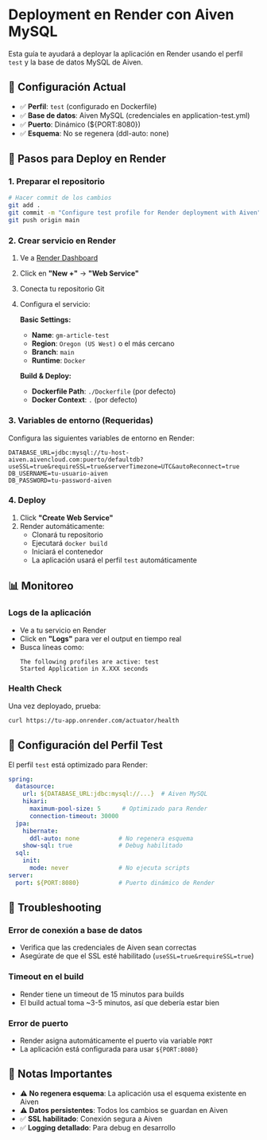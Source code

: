 # Deployment en Render con Aiven MySQL

Esta guía te ayudará a deployar la aplicación en Render usando el perfil `test` y la base de datos MySQL de Aiven.

## 🎯 Configuración Actual

- ✅ **Perfil**: `test` (configurado en Dockerfile)
- ✅ **Base de datos**: Aiven MySQL (credenciales en application-test.yml)
- ✅ **Puerto**: Dinámico (${PORT:8080})
- ✅ **Esquema**: No se regenera (ddl-auto: none)

## 🚀 Pasos para Deploy en Render

### 1. Preparar el repositorio

```bash
# Hacer commit de los cambios
git add .
git commit -m "Configure test profile for Render deployment with Aiven"
git push origin main
```

### 2. Crear servicio en Render

1. Ve a [Render Dashboard](https://dashboard.render.com)
2. Click en **"New +"** → **"Web Service"**
3. Conecta tu repositorio Git
4. Configura el servicio:

   **Basic Settings:**
   - **Name**: `gm-article-test`
   - **Region**: `Oregon (US West)` o el más cercano
   - **Branch**: `main`
   - **Runtime**: `Docker`

   **Build & Deploy:**
   - **Dockerfile Path**: `./Dockerfile` (por defecto)
   - **Docker Context**: `.` (por defecto)

### 3. Variables de entorno (Requeridas)

Configura las siguientes variables de entorno en Render:

```
DATABASE_URL=jdbc:mysql://tu-host-aiven.aivencloud.com:puerto/defaultdb?useSSL=true&requireSSL=true&serverTimezone=UTC&autoReconnect=true
DB_USERNAME=tu-usuario-aiven
DB_PASSWORD=tu-password-aiven
```

### 4. Deploy

1. Click **"Create Web Service"**
2. Render automáticamente:
   - Clonará tu repositorio
   - Ejecutará `docker build`
   - Iniciará el contenedor
   - La aplicación usará el perfil `test` automáticamente

## 📊 Monitoreo

### Logs de la aplicación
- Ve a tu servicio en Render
- Click en **"Logs"** para ver el output en tiempo real
- Busca líneas como:
  ```
  The following profiles are active: test
  Started Application in X.XXX seconds
  ```

### Health Check
Una vez deployado, prueba:
```bash
curl https://tu-app.onrender.com/actuator/health
```

## 🔧 Configuración del Perfil Test

El perfil `test` está optimizado para Render:

```yaml
spring:
  datasource:
    url: ${DATABASE_URL:jdbc:mysql://...}  # Aiven MySQL
    hikari:
      maximum-pool-size: 5      # Optimizado para Render
      connection-timeout: 30000
  jpa:
    hibernate:
      ddl-auto: none           # No regenera esquema
    show-sql: true             # Debug habilitado
  sql:
    init:
      mode: never              # No ejecuta scripts
server:
  port: ${PORT:8080}           # Puerto dinámico de Render
```

## 🐛 Troubleshooting

### Error de conexión a base de datos
- Verifica que las credenciales de Aiven sean correctas
- Asegúrate de que el SSL esté habilitado (`useSSL=true&requireSSL=true`)

### Timeout en el build
- Render tiene un timeout de 15 minutos para builds
- El build actual toma ~3-5 minutos, así que debería estar bien

### Error de puerto
- Render asigna automáticamente el puerto via variable `PORT`
- La aplicación está configurada para usar `${PORT:8080}`

## 📝 Notas Importantes

- ⚠️ **No regenera esquema**: La aplicación usa el esquema existente en Aiven
- ⚠️ **Datos persistentes**: Todos los cambios se guardan en Aiven
- ✅ **SSL habilitado**: Conexión segura a Aiven
- ✅ **Logging detallado**: Para debug en desarrollo